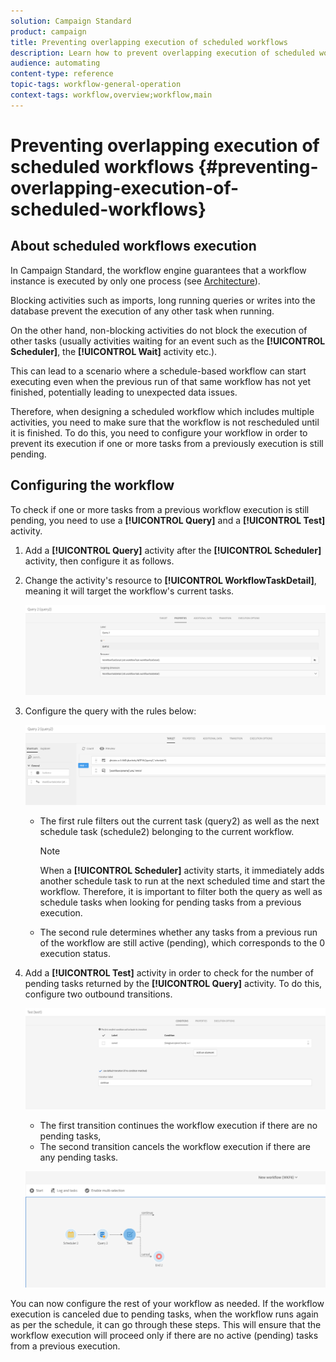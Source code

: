```yaml
---
solution: Campaign Standard
product: campaign
title: Preventing overlapping execution of scheduled workflows
description: Learn how to prevent overlapping execution of scheduled workflows.
audience: automating
content-type: reference
topic-tags: workflow-general-operation
context-tags: workflow,overview;workflow,main
---
```


# Preventing overlapping execution of scheduled workflows {#preventing-overlapping-execution-of-scheduled-workflows}

## About scheduled workflows execution

In Campaign Standard, the workflow engine guarantees that a workflow instance is executed by only one process (see [Architecture](../../workflow/using/architecture.md)).

Blocking activities such as imports, long running queries or writes into the database prevent the execution of any other task when running.

On the other hand, non-blocking activities do not block the execution of other tasks (usually activities waiting for an event such as the **[!UICONTROL Scheduler]**, the **[!UICONTROL Wait]** activity etc.).

This can lead to a scenario where a schedule-based workflow can start executing even when the previous run of that same workflow has not yet finished, potentially leading to unexpected data issues.

Therefore, when designing a scheduled workflow which includes multiple activities, you need to make sure that the workflow is not rescheduled until it is finished. To do this, you need to configure your workflow in order to prevent its execution if one or more tasks from a previously execution is still pending.


## Configuring the workflow

To check if one or more tasks from a previous workflow execution is still pending, you need to use a **[!UICONTROL Query]** and a **[!UICONTROL Test]** activity.

1. Add a **[!UICONTROL Query]** activity after the **[!UICONTROL Scheduler]** activity, then configure it as follows.

1. Change the activity's resource to **[!UICONTROL WorkflowTaskDetail]**, meaning it will target the workflow's current tasks.

    ![](assets/scheduled-wkf-resource.png)

1. Configure the query with the rules below:

    ![](assets/scheduled-wkf-query.png)

    * The first rule filters out the current task (query2) as well as the next schedule task (schedule2) belonging to the current workflow.

        >[!NOTE]
        >
        >When a **[!UICONTROL Scheduler]** activity starts, it immediately adds another schedule task to run at the next scheduled time and start the workflow. Therefore, it is important to filter both the query as well as schedule tasks when looking for pending tasks from a previous execution.

    * The second rule determines whether any tasks from a previous run of the workflow are still active (pending), which corresponds to the 0 execution status.

1. Add a **[!UICONTROL Test]** activity in order to check for the number of pending tasks returned by the **[!UICONTROL Query]** activity. To do this, configure two outbound transitions.

    ![](assets/scheduled-wkf-test.png)

    * The first transition continues the workflow execution if there are no pending tasks,
    * The second transition cancels the workflow execution if there are any pending tasks.

    ![](assets/scheduled-wkf-workflow.png)

You can now configure the rest of your workflow as needed. If the workflow execution is canceled due to pending tasks, when the workflow runs again as per the schedule, it can go through these steps. This will ensure that the workflow execution will proceed only if there are no active (pending) tasks from a previous execution.

